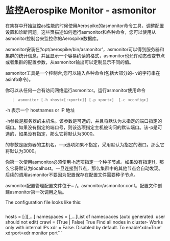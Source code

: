 # 监控Aerospike Monitor - asmonitor

在集群中开始监控as性能的时候使用Aerospike的asmonitor命令工具，调整配置设置和诊断问题。这些页描述如何运行asmonitor和各种命令，您可以使用从asmonitor控制台来监控你的Aerospike数据库。

asmonitor安装在‘/opt/aerospike/bin/asmonitor’，asmonitor可以得到服务器和集群的统计信息，并且显示一个容易约读的格式，asmonitor也允许动态改变节点或者集群的配置参数，从asmonitor输出可以定制显示不同的值。


asmonitor工具是一个控制台,您可以输入各种命令(包括大部分的- v的字符串在asinfo命令)。



你可以从任何一台有访问网络运行asmonitor。运行asmonitor使用命令

>```asmonitor [-h <host>[:<port>]] [-p <port>]  [-c <config>]```


-h 表示一个 hostnames or IP 地址 

-h参数是服务器的主机名。该参数是可选的，并且将默认为未指定的端口指定的端口。如果没有指定的端口号，则该选项指定主机被询问的默认端口。该-p是可选的，如果没有指定，那么它将默认为3000。


的参数是服务器的主机名。—p选项如果不指定，采用默认为指定的港口。那么它将默认为3000。


你第一次使用asmonitor必须使用-h选项指定一个种子节点。如果没有指定H，那么它将默认为localhost。一旦连接到节点，那么集群中的其他节点会自动发现。后续的调用asmonitor不要因为配置保存在配置文件需要种子节点。


asmonitor配置管理配置文件位于~ /。asmonitor/asmonitor.conf。配置文件创建asmonitor第一次调用之后。


The configuration file looks like this:

>```[main]
  hosts = <host>[:<port>][,...]
  namespaces = <namespace>[,...]List of namespaces (auto generated. user should not edit)
  crawl = (True | False) True Find all nodes in cluster- Works only with internal IPs
  xdr = False. Disabled by default. To enable'xdr=True'
  xdrport=xdr monitor port```